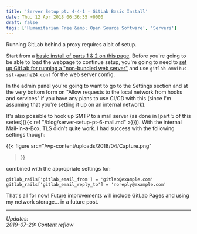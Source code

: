 ```yaml
---
title: 'Server Setup pt. 4-4-1 - GitLab Basic Install'
date: Thu, 12 Apr 2018 06:36:35 +0000
draft: false
tags: ['Humanitarian Free &amp; Open Source Software', 'Servers']
---
```


Running GitLab behind a proxy requires a bit of setup.

<!--more-->

Start from a [basic install of parts 1 & 2 on this page](https://about.gitlab.com/installation/#ubuntu?version=ce).
Before you're going to be able to load the webpage to continue setup, you're going to need to [set up GitLab for running a "non-bundled web server"](https://docs.gitlab.com/omnibus/settings/nginx.html#using-a-non-bundled-web-server) and use `gitlab-omnibus-ssl-apache24.conf` for the web server config.

In the admin panel you're going to want to go to the Settings section and at the very bottom form on "Allow requests to the local network from hooks and services" if you have any plans to use CI/CD with this (since I'm assuming that you're setting it up on an internal network).

It's also possible to hook up SMTP to a mail server (as done in [part 5 of this series]({{< ref "/blog/server-setup-pt-6-mail.md" >}})). With the internal Mail-in-a-Box, TLS didn't quite work. I had success with the following settings though:

{{< figure
    src="/wp-content/uploads/2018/04/Capture.png"
>}}

combined with the appropriate settings for:
```
gitlab_rails['gitlab_email_from'] = 'gitlab@example.com'
gitlab_rails['gitlab_email_reply_to'] = 'noreply@example.com'
```

That's all for now! Future improvements will include GitLab Pages and using my network storage... in a future post.

---

_Updates:_  
_2019-07-29: Content reflow_